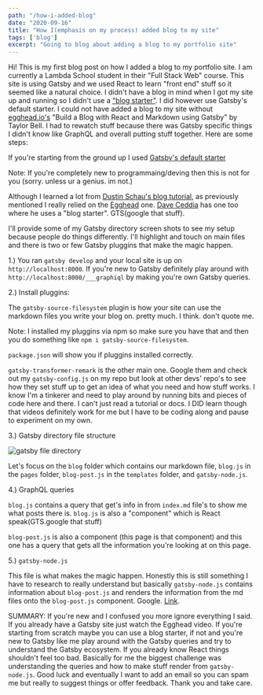 ```yaml
---
path: "/how-i-added-blog"
date: "2020-09-16"
title: "How I(emphasis on my process) added blog to my site"
tags: ['blog']
excerpt: "Going to blog about adding a blog to my portfolio site"
---
```


Hi! This is my first blog post on how I added a blog to my portfolio site. 
I am currently a Lambda School student in their "Full Stack Web" course.
This site is using Gatsby and we used React to learn "front end" stuff so 
it seemed like a natural choice. I didn't have a blog in mind when I got my site
up and running so I didn't use a ["blog starter"](https://www.gatsbyjs.com/starters/?v=2). I did however use Gatsby's default starter. I could not have added a blog to my site without [egghead.io's](https://egghead.io/) "Build a Blog with React and Markdown using Gatsby" by Taylor Bell. I had to rewatch stuff because there was Gatsby specific things I didn't know like GraphQL and overall putting stuff together. Here are some steps:


If you're starting from the ground up I used [Gatsby's default starter](https://www.gatsbyjs.com/tutorial/part-zero/)

Note: If you're completely new to programmaing/deving then this is not for you (sorry. unless ur a genius. im not.)

Although I learned a lot from [Dustin Schau's blog tutorial](https://www.gatsbyjs.com/blog/2017-07-19-creating-a-blog-with-gatsby/#gatsby-skip-here), as previously mentioned I really 
relied on the [Egghead](https://egghead.io/courses/build-a-blog-with-react-and-markdown-using-gatsby) one. [Dave Ceddia](https://daveceddia.com/start-blog-gatsby-netlify/) has one too where he uses a "blog starter". GTS(google that stuff).

I'll provide some of my Gatsby directory screen shots to see my setup because people do things differently. I'll highlight and touch on main files and there is two or few Gatsby pluggins that make the magic happen. 

1.) You ran `gatsby develop` and your local site is up on `http://localhost:8000`. If you're new to Gatsby definitely play around with `http://localhost:8000/___graphiql` by making you're own Gatsby queries.

2.) Install pluggins: 

The `gatsby-source-filesystem` plugin is how your site can use the markdown files you write your blog on. pretty much. I think. don't quote me. 


Note: I installed my pluggins via npm so make sure you have that and then you do something like `npm i gatsby-source-filesystem`. 

`package.json` will show you if pluggins installed correctly. 

`gatsby-transformer-remark` is the other main one. Google them and check out my `gatsby-config.js` on my repo but look at other devs' repo's to see how they set stuff up to get an idea of what you need and how stuff works. I know I'm a tinkerer and need to play around by running bits and pieces of code here and there. I can't just read a tutorial or docs. I DID learn though that videos definitely work for me but I have to be coding along and pause to experiment on my own. 

3.) Gatsby directory file structure

![gatsby file directory](https://user-images.githubusercontent.com/10346209/94084935-9cd2e500-fdbb-11ea-93a8-8b356f6c1336.PNG)

Let's focus on the `blog` folder which contains our markdown file, `blog.js` in the `pages` folder, `blog-post.js` in the `templates` folder, and `gatsby-node.js`.

4.) GraphQL queries

`blog.js` contains a query that get's info in from `index.md` file's to show me what posts there is. `blog.js` is also a "component" which is React speak(GTS.google that stuff) 

`blog-post.js` is also a component (this page is that component) and this one has a query that gets all the information you're looking at on this page.

5.) `gatsby-node.js`

This file is what makes the magic happen. Honestly this is still something I have to research to really understand but basically `gatsby-node.js` contains information about `blog-post.js` and renders the information from the md files onto the `blog-post.js` component. Google. [Link](https://www.gatsbyjs.com/tutorial/part-seven/).

SUMMARY: If you're new and I confused you more ignore everything I said. If you already have a Gatsby site just watch the Egghead video. If you're starting from scratch maybe you can use a blog starter, if not and you're new to Gatsby like me play around with the Gatsby queries and try to understand the Gatsby ecosystem. If you already know React things shouldn't feel too bad. Basically for me the biggest challenge was understanding the queries and how to make stuff render from `gatsby-node.js`. Good luck and eventually I want to add an email so you can spam me but really to suggest things or offer feedback. Thank you and take care. 


